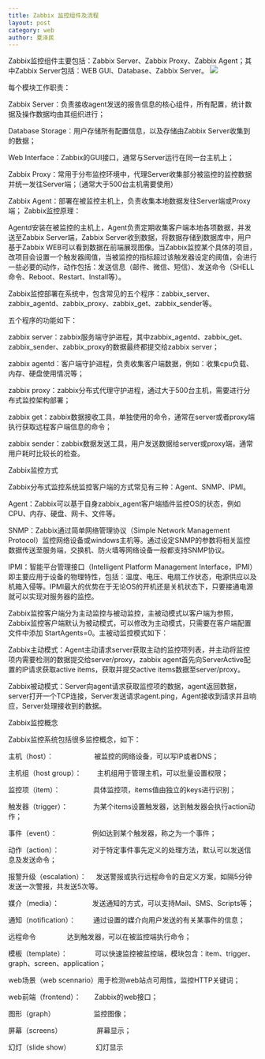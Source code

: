 ```yaml
---
title: Zabbix 监控组件及流程
layout: post
category: web
author: 夏泽民
---
```

Zabbix监控组件主要包括：Zabbix Server、Zabbix Proxy、Zabbix Agent；其中Zabbix Server包括：WEB GUI、Database、Zabbix Server。
<img src="{{site.url}}{{site.baseurl}}/img/Zabbix.png"/>
<!-- more -->
每个模块工作职责：

Zabbix Server：负责接收agent发送的报告信息的核心组件，所有配置，统计数据及操作数据均由其组织进行；

Database Storage：用户存储所有配置信息，以及存储由Zabbix Server收集到的数据；

Web Interface：Zabbix的GUI接口，通常与Server运行在同一台主机上；

Zabbix Proxy：常用于分布监控环境中，代理Server收集部分被监控的监控数据并统一发往Server端；（通常大于500台主机需要使用）

Zabbix Agent：部署在被监控主机上，负责收集本地数据发往Server端或Proxy端；
Zabbix监控原理：

Agentd安装在被监控的主机上，Agent负责定期收集客户端本地各项数据，并发送至Zabbix Server端，Zabbix Server收到数据，将数据存储到数据库中，用户基于Zabbix WEB可以看到数据在前端展现图像。当Zabbix监控某个具体的项目，改项目会设置一个触发器阈值，当被监控的指标超过该触发器设定的阈值，会进行一些必要的动作，动作包括：发送信息（邮件、微信、短信）、发送命令（SHELL 命令、Reboot、Restart、Install等）。



Zabbix监控部署在系统中，包含常见的五个程序：zabbix_server、zabbix_agentd、zabbix_proxy、zabbix_get、zabbix_sender等。

五个程序的功能如下：

zabbix server：zabbix服务端守护进程，其中zabbix_agentd、zabbix_get、zabbix_sender、zabbix_proxy的数据最终都提交给zabbix server；

zabbix agentd：客户端守护进程，负责收集客户端数据，例如：收集cpu负载、内存、硬盘使用情况等；

zabbix proxy：zabbix分布式代理守护进程，通过大于500台主机，需要进行分布式监控架构部署；

zabbix get：zabbix数据接收工具，单独使用的命令，通常在server或者proxy端执行获取远程客户端信息的命令；

zabbix sender：zabbix数据发送工具，用户发送数据给server或proxy端，通常用户耗时比较长的检查。

Zabbix监控方式

Zabbix分布式监控系统监控客户端的方式常见有三种：Agent、SNMP、IPMI。

Agent：Zabbix可以基于自身zabbix_agent客户端插件监控OS的状态，例如CPU、内存、硬盘、网卡、文件等。

SNMP：Zabbix通过简单网络管理协议（Simple Network Management Protocol）监控网络设备或windows主机等。通过设定SNMP的参数将相关监控数据传送至服务端，交换机、防火墙等网络设备一般都支持SNMP协议。

IPMI：智能平台管理接口（Intelligent Platform Management Interface，IPMI）即主要应用于设备的物理特性，包括：温度、电压、电扇工作状态，电源供应以及机箱入侵等。IPMI最大的优势在于无论OS的开机还是关机状态下，只要接通电源就可以实现对服务器的监控。

Zabbix监控客户端分为主动监控与被动监控，主被动模式以客户端为参照，Zabbix监控客户端默认为被动模式，可以修改为主动模式，只需要在客户端配置文件中添加 StartAgents=0。主被动监控模式如下：

Zabbix主动模式：Agent主动请求server获取主动的监控项列表，并主动将监控项内需要检测的数据提交给server/proxy，zabbix agent首先向ServerActive配置的IP请求获取active items，获取并提交active items数据至server/proxy。

Zabbix被动模式：Server向agent请求获取监控项的数据，agent返回数据，server打开一个TCP连接，Server发送请求agent.ping，Agent接收到请求并且响应，Server处理接收到的数据。

Zabbix监控概念

Zabbix监控系统包括很多监控概念，如下：

主机（host）：                     被监控的网络设备，可以写IP或者DNS；

主机组（host group）：        主机组用于管理主机，可以批量设置权限；

监控项（item）：                 具体监控项，items值由独立的keys进行识别；

触发器（trigger）：             为某个items设置触发器，达到触发器会执行action动作；

事件（event）：                  例如达到某个触发器，称之为一个事件；

动作（action）：                 对于特定事件事先定义的处理方法，默认可以发送信息及发送命令；

报警升级（escalation）：     发送警报或执行远程命令的自定义方案，如隔5分钟发送一次警报，共发送5次等。

媒介（media）：                 发送通知的方式，可以支持Mail、SMS、Scripts等；

通知（notification）：         通过设置的媒介向用户发送的有关某事件的信息；

远程命令                达到触发器，可以在被监控端执行命令；

模板（template）：              可以快速监控被监控端，模块包含：item、trigger、graph、screen、application；

web场景（web scennario）用于检测web站点可用性，监控HTTP关键词；

web前端（frontend）：       Zabbix的web接口；

图形（graph）                    监控图像；

屏幕（screens）                  屏幕显示；

幻灯（slide show）             幻灯显示
